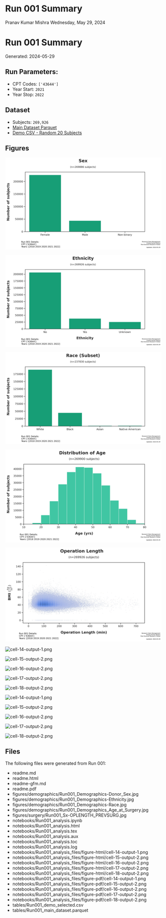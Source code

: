 # Run 001 Summary
Pranav Kumar Mishra
Wednesday, May 29, 2024

# Run 001 Summary

Generated: 2024-05-29

## Run Parameters:

- CPT Codes: `['43644']`
- Year Start: `2021`
- Year Stop: `2022`

## Dataset

- Subjects: `269,926`
- [Main Dataset
  Parquet](data/analysis/bariatric/runs/run_001/tables/Run001_main_dataset.parquet)
- [Demo CSV - Random 20
  Subjects](data/analysis/bariatric/runs/run_001/tables/Run001_demo_selected.csv)

## Figures

![Run001_Demographics-Donor_Sex.jpg](figures/demographics/Run001_Demographics-Donor_Sex.jpg)

![Run001_Demographics-Ethnicity.jpg](figures/demographics/Run001_Demographics-Ethnicity.jpg)

![Run001_Demographics-Race.jpg](figures/demographics/Run001_Demographics-Race.jpg)

![Run001_Demographics_Age_at_Surgery.jpg](figures/demographics/Run001_Demographics_Age_at_Surgery.jpg)

![Run001_Sx-OPLENGTH_PREVSURG.jpg](figures/surgery/Run001_Sx-OPLENGTH_PREVSURG.jpg)

![cell-14-output-1.png](notebooks/Run001_analysis_files/figure-html/cell-14-output-1.png)

![cell-15-output-2.png](notebooks/Run001_analysis_files/figure-html/cell-15-output-2.png)

![cell-16-output-2.png](notebooks/Run001_analysis_files/figure-html/cell-16-output-2.png)

![cell-17-output-2.png](notebooks/Run001_analysis_files/figure-html/cell-17-output-2.png)

![cell-18-output-2.png](notebooks/Run001_analysis_files/figure-html/cell-18-output-2.png)

![cell-14-output-1.png](notebooks/Run001_analysis_files/figure-pdf/cell-14-output-1.png)

![cell-15-output-2.png](notebooks/Run001_analysis_files/figure-pdf/cell-15-output-2.png)

![cell-16-output-2.png](notebooks/Run001_analysis_files/figure-pdf/cell-16-output-2.png)

![cell-17-output-2.png](notebooks/Run001_analysis_files/figure-pdf/cell-17-output-2.png)

![cell-18-output-2.png](notebooks/Run001_analysis_files/figure-pdf/cell-18-output-2.png)

## Files

The following files were generated from Run 001:

- readme.md
- readme.html
- readme-gfm.md
- readme.pdf
- figures/demographics/Run001_Demographics-Donor_Sex.jpg
- figures/demographics/Run001_Demographics-Ethnicity.jpg
- figures/demographics/Run001_Demographics-Race.jpg
- figures/demographics/Run001_Demographics_Age_at_Surgery.jpg
- figures/surgery/Run001_Sx-OPLENGTH_PREVSURG.jpg
- notebooks/Run001_analysis.ipynb
- notebooks/Run001_analysis.html
- notebooks/Run001_analysis.tex
- notebooks/Run001_analysis.aux
- notebooks/Run001_analysis.toc
- notebooks/Run001_analysis.log
- notebooks/Run001_analysis_files/figure-html/cell-14-output-1.png
- notebooks/Run001_analysis_files/figure-html/cell-15-output-2.png
- notebooks/Run001_analysis_files/figure-html/cell-16-output-2.png
- notebooks/Run001_analysis_files/figure-html/cell-17-output-2.png
- notebooks/Run001_analysis_files/figure-html/cell-18-output-2.png
- notebooks/Run001_analysis_files/figure-pdf/cell-14-output-1.png
- notebooks/Run001_analysis_files/figure-pdf/cell-15-output-2.png
- notebooks/Run001_analysis_files/figure-pdf/cell-16-output-2.png
- notebooks/Run001_analysis_files/figure-pdf/cell-17-output-2.png
- notebooks/Run001_analysis_files/figure-pdf/cell-18-output-2.png
- tables/Run001_demo_selected.csv
- tables/Run001_main_dataset.parquet
